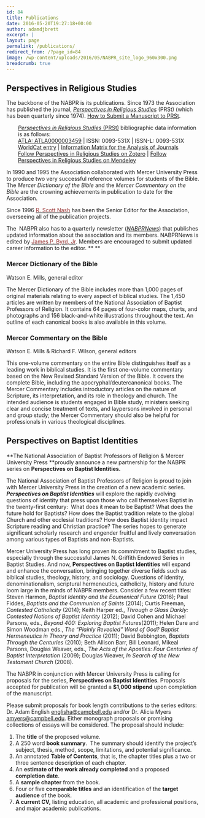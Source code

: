 ```yaml
---
id: 84
title: Publications
date: 2016-05-20T19:27:18+00:00
author: adamdjbrett
excerpt: |
layout: page
permalink: /publications/
redirect_from: /?page_id=84
image: /wp-content/uploads/2016/05/NABPR_site_logo_960x300.png
breadcrumb: true
---
```

## Perspectives in Religious Studies

The backbone of the NABPR is its publications. Since 1973 the Association has published the journal, _[Perspectives in Religious Studies](http://www.baylor.edu/prs/)_ (PRSt) (which has been quarterly since 1974). [How to Submit a Manuscript to PRSt](http://www.baylor.edu/prs/index.php?id=6073).

<p style="padding-left: 30px;">
  <a href="http://search.ebscohost.com/login.aspx?direct=true&db=rfh&jid=ATLA0000003459&site=ehost-live"><em>Perspectives in Religious Studies</em> (PRSt)</a> bibliographic data information is as follows:<br /> <a href="http://search.ebscohost.com/login.aspx?direct=true&db=rfh&jid=ATLA0000003459&site=ehost-live">ATLA: ATLA0000003459</a> | ISSN: 0093-531X | ISSN-L: 0093-531X<br /> <a href="http://www.worldcat.org/oclc/1378270">WorldCat entry</a> | <a href="http://miar.ub.edu/issn/0093-531X">Information Matrix for the Analysis of Journals</a><br /> <a href="https://www.zotero.org/groups/perspectives-in-religious-studies">Follow Perspectives in Religious Studies on Zotero</a> | <a href="https://www.mendeley.com/groups/10136871/perspectives-in-religious-studies/">Follow Perspectives in Religious Studies on Mendeley</a>
</p>

In 1990 and 1995 the Association collaborated with Mercer University Press to produce two very successful reference volumes for students of the Bible. The _Mercer Dictionary of the Bible_ and the _Mercer Commentary on the Bible_ are the crowning achievements in publication to date for the Association.

Since 1996 [<span style="color: #993333;">R. Scott Nash</span>](mailto:nash_rs@mercer.edu) has been the Senior Editor for the Association, overseeing all of the publication projects.

The  NABPR also has to a quarterly newsletter (<span style="color: #000000;"><i><a href="http://nabpr.org/about-nabpr/history/newsletter/">NABPRNews</a></i></span>) that publishes updated information about the association and its members. NABPRNews is edited by [<span style="color: #993333;">James P. Byrd, Jr</span>](mailto:james.p.byrd@vanderbilt.edu). Members are encouraged to submit updated career information to the editor. ** **

<h3 align="left">
  <b>Mercer Dictionary of the Bible</b>
</h3>

<p align="left">
  Watson E. Mills, general editor
</p>

The Mercer Dictionary of the Bible includes more than 1,000 pages of original materials relating to every aspect of biblical studies. The 1,450 articles are written by members of the National Association of Baptist Professors of Religion. It contains 64 pages of four-color maps, charts, and photographs and 156 black-and-white illustrations throughout the text. An outline of each canonical books is also available in this volume.

<h3 align="left">
  <b>Mercer</b><b> Commentary on the Bible<br /> </b>
</h3>

Watson E. Mills & Richard F. Wilson, general editors

This one-volume commentary on the entire Bible distinguishes itself as a leading work in biblical studies. It is the first one-volume commentary based on the New Revised Standard Version of the Bible. It covers the complete Bible, including the apocryphal/deutercanonical books. The Mercer Commentary includes introductory articles on the nature of Scripture, its interpretation, and its role in theology and church. The intended audience is students engaged in Bible study, ministers seeking clear and concise treatment of texts, and laypersons involved in personal and group study; the Mercer Commentary should also be helpful for professionals in various theological disciplines.

## **Perspectives on Baptist Identities**

**The National Association of Baptist Professors of Religion & Mercer University Press **proudly announce a new partnership for the NABPR series on **Perspectives on Baptist Identities.**

The National Association of Baptist Professors of Religion is proud to join with Mercer University Press in the creation of a new academic series. **_Perspectives on Baptist Identities_** will explore the rapidly evolving questions of identity that press upon those who call themselves Baptist in the twenty-first century:  What does it mean to be Baptist? What does the future hold for Baptists? How does the Baptist tradition relate to the global Church and other ecclesial traditions? How does Baptist identity impact Scripture reading and Christian practice? The series hopes to generate significant scholarly research and engender fruitful and lively conversation among various types of Baptists and non-Baptists.

Mercer University Press has long proven its commitment to Baptist studies, especially through the successful James N. Griffith Endowed Series in Baptist Studies. And now, **Perspectives on Baptist Identities** will expand and enhance the conversation, bringing together diverse fields such as biblical studies, theology, history, and sociology. Questions of identity, denominationalism, scriptural hermeneutics, catholicity, history and future loom large in the minds of NABPR members. Consider a few recent titles: Steven Harmon, _Baptist Identity and the Ecumenical Future_ (2016); Paul Fiddes, _Baptists and the Communion of Saints_ (2014); Curtis Freeman, _Contested Catholicity_ (2014); Keith Harper ed., _Through a Glass Darkly: Contested Notions of Baptist Identity_ (2012); David Cohen and Michael Parsons, eds., _Beyond 400: Exploring Baptist Futures_(2011); Helen Dare and Simon Woodman eds., _The “Plainly Revealed” Word of God? Baptist Hermeneutics in Theory and Practice_ (2011); David Bebbington, _Baptists Through the Centuries_ (2010); Beth Allison Barr, Bill Leonard, Mikeal Parsons, Douglas Weaver, eds., _The Acts of the Apostles: Four Centuries of Baptist Interpretation_ (2009); Douglas Weaver, _In Search of the New Testament Church_ (2008).

The NABPR in conjunction with Mercer University Press is calling for proposals for the series, **Perspectives on Baptist Identities**. Proposals accepted for publication will be granted a **$1,000 stipend** upon completion of the manuscript.

Please submit proposals for book length contributions to the series editors: Dr. Adam English <englisha@campbell.edu> and/or Dr. Alicia Myers <amyers@campbell.edu>. Either monograph proposals or promising collections of essays will be considered. The proposal should include:

  1. The **title** of the proposed volume.
  2. A 250 word **book summary**.  The summary should identify the project’s subject, thesis, method, scope, limitations, and potential significance.
  3. An annotated **Table of Contents**, that is, the chapter titles plus a two or three sentence description of each chapter.
  4. An **estimate of the work already completed** and a proposed **completion date**.
  5. A **sample chapter** from the book.
  6. Four or five **comparable titles** and an identification of the **target audience** of the book.
  7. **A current CV,** listing education, all academic and professional positions, and major academic publications.

&nbsp;

&nbsp;
